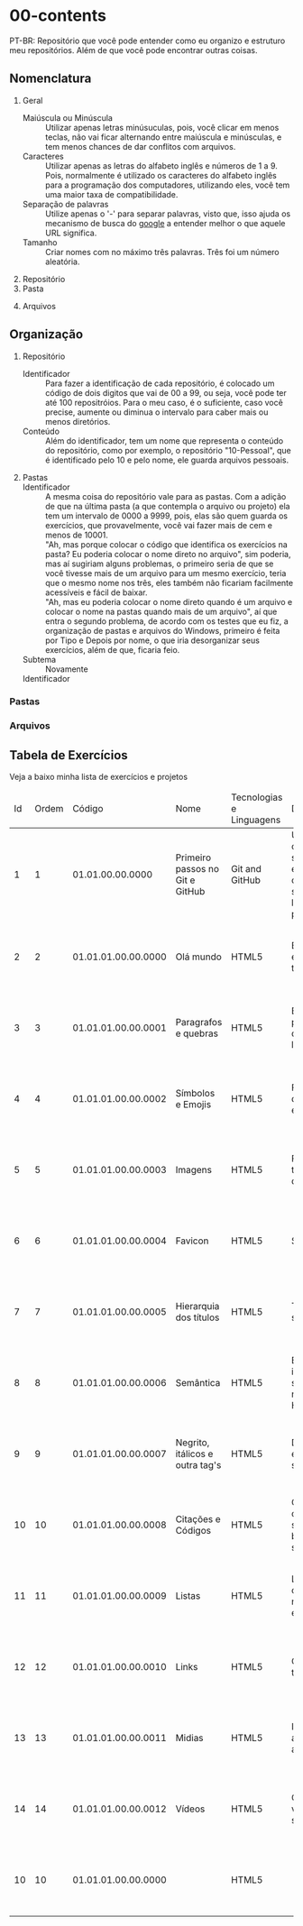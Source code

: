 # 00-contents
PT-BR: Repositório que você pode entender como eu organizo e estruturo meu repositórios. Além de que você pode encontrar outras coisas.

## Nomenclatura
<ol>
  <li>Geral</li>
    <dl>
	    <dt>Maiúscula ou Minúscula</dt>
	    <dd>Utilizar apenas letras minúsuculas, pois, você clicar em menos teclas, não vai ficar alternando entre maiúscula e minúsculas, e tem menos chances de dar conflitos com arquivos.</dd>
      <dt>Caracteres</dt>
	    <dd>Utilizar apenas as letras do alfabeto inglês e números de 1 a 9. Pois, normalmente é utilizado os caracteres do alfabeto inglês para a programação dos computadores, utilizando eles, você tem uma maior taxa de compatibilidade.</dd>
      <dt>Separação de palavras</dt>
	    <dd>Utilize apenas o '-' para separar palavras, visto que, isso ajuda os mecanismo de busca do <a href="https://developers.google.com/search/docs/crawling-indexing/url-structure?hl=pt-BR&visit_id=638146945312358723-646483105&rd=1" >google</a> a entender melhor o que aquele URL significa.</dd>
      <dt>Tamanho</dt>
	    <dd>Criar nomes com no máximo três palavras. Três foi um número aleatória.</dd>
      <dt></dt>
	    <dd></dd>
    </dl>
  <li>Repositório</li>
   
  <li>Pasta</li>
    <dl>
	    <dt></dt>
	    <dd></dd>
    </dl>
  <li>Arquivos</li>
</ol>

## Organização
<ol>
	<li>Repositório</li>
	<dl>
		<dt>Identificador</dt>
		<dd>Para fazer a identificação de cada repositório, é colocado um código de dois digitos que vai de 00 a 99, ou seja, você pode ter até 100 repositróios. Para o meu caso, é o suficiente, caso você precise, aumente ou diminua o intervalo para caber mais ou menos diretórios.</dd>
		<dt>Conteúdo</dt>
		<dd>Além do identificador, tem um nome que representa o conteúdo do repositório, como por exemplo, o repositório "10-Pessoal", que é identificado pelo 10 e pelo nome, ele guarda arquivos pessoais.</dd>
	</dl>
	<li>Pastas</li>
	<dt>Identificador</dt>
	<dd>A mesma coisa do repositório vale para as pastas. Com a adição de que na última pasta (a que contempla o arquivo ou projeto) ela tem um intervalo de 0000 a 9999, pois, elas são quem guarda os exercícios, que provavelmente, você vai fazer mais de cem e menos de 10001.</dd>
	<dd>"Ah, mas porque colocar o código que identifica os exercícios na pasta? Eu poderia colocar o nome direto no arquivo", sim poderia, mas aí sugiriam alguns problemas, o primeiro seria de que se você tivesse mais de um arquivo para um mesmo exercício, teria que o mesmo nome nos três, eles também não ficariam facilmente acessíveis e fácil de baixar.</dd>
	<dd>"Ah, mas eu poderia colocar o nome direto quando é um arquivo e colocar o nome na pastas quando mais de um arquivo", aí que entra o segundo problema, de acordo com os testes que eu fiz, a organização de pastas e arquivos do Windows, primeiro é feita por Tipo e Depois por nome, o que iria desorganizar seus exercícios, além de que, ficaria feio. </dd>
	<dt>Subtema</dt>
	<dd>Novamente</dd>
	<dt>Identificador</dt>
	<dd></dd>
</ol>
<dl>
	<dt></dt>
	<dd></dd>
</dl>

### Pastas
### Arquivos

## Tabela de Exercícios
Veja a baixo minha lista de exercícios e projetos
<table>
  <thead>
    <tr>
      <td>Id</td>
      <td>Ordem</td>
      <td>Código</td>
      <td>Nome</td>
      <td>Tecnologias e Linguagens</td>
      <td>Descrição</td>
      <td>Material</td>
      <td>Título e Subtítulo</td>
      <td>Autor</td>
      <td>Referência</td>
    </tr>
  </thead>
  <tbody>
    <tr>
      <td>1</td> 
      <td>1</td> 
      <td>01.01.00.00.0000</td> 
      <td>Primeiro passos no Git e GitHub</td> 
      <td>Git and GitHub</td> 
      <td>Utilizando comandos simples do git e GitHub, git config, init, status, commit, log, remote, push e clone</td> 
      <td>Livro</td> 
      <td>Controlando versões com Git e GitHub</td> 
      <td>Alexandre Aquiles e Rodrigo Ferreira</td> 
      <td>978-8566250534</td> 
    </tr>
    <tr>
      <td>2</td> 
      <td>2</td> 
      <td>01.01.01.00.00.0000</td> 
      <td>Olá mundo</td> 
      <td>HTML5</td> 
      <td>Estrtura básica e primeiras tag's</td> 
      <td>Site</td> 
      <td>Curso HTML5 e CSS3: módulo 1 de 5 [40 HORAS]</td> 
      <td>Gustavo Guanabara</td> 
      <td>https://www.cursoemvideo.com/</td> 
    </tr>
    <tr>
      <td>3</td> 
      <td>3</td> 
      <td>01.01.01.00.00.0001</td> 
      <td>Paragrafos e quebras</td> 
      <td>HTML5</td> 
      <td>Entendendo paragrafos e quebras de linhas</td> 
      <td>Site</td> 
      <td>Curso HTML5 e CSS3: módulo 1 de 5 [40 HORAS]</td> 
      <td>Gustavo Guanabara</td> 
      <td>https://www.cursoemvideo.com/</td> 
    </tr>
    <tr>
      <td>4</td> 
      <td>4</td> 
      <td>01.01.01.00.00.0002</td> 
      <td>Símbolos e Emojis</td> 
      <td>HTML5</td> 
      <td>Funcionamento dos símbolos e emoji</td> 
      <td>Site</td> 
      <td>Curso HTML5 e CSS3: módulo 1 de 5 [40 HORAS]</td> 
      <td>Gustavo Guanabara</td> 
      <td>https://www.cursoemvideo.com/</td> 
    </tr>
    <tr>
      <td>5</td> 
      <td>5</td> 
      <td>01.01.01.00.00.0003</td> 
      <td>Imagens</td> 
      <td>HTML5</td> 
      <td>Formatos, tag, tamanho e qualidade</td> 
      <td>Site</td> 
      <td>Curso HTML5 e CSS3: módulo 1 de 5 [40 HORAS]</td> 
      <td>Gustavo Guanabara</td> 
      <td>https://www.cursoemvideo.com/</td> 
    </tr>
    <tr>
      <td>6</td> 
      <td>6</td> 
      <td>01.01.01.00.00.0004</td> 
      <td>Favicon</td> 
      <td>HTML5</td> 
      <td>Sites e formato</td> 
      <td>Site</td> 
      <td>Curso HTML5 e CSS3: módulo 1 de 5 [40 HORAS]</td> 
      <td>Gustavo Guanabara</td> 
      <td>https://www.cursoemvideo.com/</td> 
    </tr>
    <tr>
      <td>7</td> 
      <td>7</td> 
      <td>01.01.01.00.00.0005</td> 
      <td>Hierarquia dos títulos</td> 
      <td>HTML5</td> 
      <td>Tamanho ou sentido?</td> 
      <td>Site</td> 
      <td>Curso HTML5 e CSS3: módulo 1 de 5 [40 HORAS]</td> 
      <td>Gustavo Guanabara</td> 
      <td>https://www.cursoemvideo.com/</td> 
    </tr>
    <tr>
      <td>8</td> 
      <td>8</td> 
      <td>01.01.01.00.00.0006</td> 
      <td>Semântica</td> 
      <td>HTML5</td> 
      <td>Entendendo a importância da semântica e o ramo da HTML5</td> 
      <td>Site</td> 
      <td>Curso HTML5 e CSS3: módulo 1 de 5 [40 HORAS]</td> 
      <td>Gustavo Guanabara</td> 
      <td>https://www.cursoemvideo.com/</td> 
    </tr>
    <tr>
      <td>9</td> 
      <td>9</td> 
      <td>01.01.01.00.00.0007</td> 
      <td>Negrito, itálicos e outra tag's</td> 
      <td>HTML5</td> 
      <td>Diferença entre formato e semântica</td> 
      <td>Site</td> 
      <td>Curso HTML5 e CSS3: módulo 1 de 5 [40 HORAS]</td> 
      <td>Gustavo Guanabara</td> 
      <td>https://www.cursoemvideo.com/</td> 
    </tr>
    <tr>
      <td>10</td> 
      <td>10</td> 
      <td>01.01.01.00.00.0008</td> 
      <td>Citações e Códigos</td> 
      <td>HTML5</td> 
      <td>Códigos e citações em sites de forma bonita e semântica</td> 
      <td>Site</td> 
      <td>Curso HTML5 e CSS3: módulo 1 de 5 [40 HORAS]</td> 
      <td>Gustavo Guanabara</td> 
      <td>https://www.cursoemvideo.com/</td> 
    </tr>
    <tr>
      <td>11</td> 
      <td>11</td> 
      <td>01.01.01.00.00.0009</td> 
      <td>Listas</td> 
      <td>HTML5</td> 
      <td>Listas ordenadas, não ordenadas e de definição</td> 
      <td>Site</td> 
      <td>Curso HTML5 e CSS3: módulo 1 de 5 [40 HORAS]</td> 
      <td>Gustavo Guanabara</td> 
      <td>https://www.cursoemvideo.com/</td> 
    </tr>
    <tr>
      <td>12</td> 
      <td>12</td> 
      <td>01.01.01.00.00.0010</td> 
      <td>Links</td> 
      <td>HTML5</td> 
      <td>O começo de tudo da HTML</td> 
      <td>Site</td> 
      <td>Curso HTML5 e CSS3: módulo 1 de 5 [40 HORAS]</td> 
      <td>Gustavo Guanabara</td> 
      <td>https://www.cursoemvideo.com/</td> 
    </tr>
    <tr>
      <td>13</td> 
      <td>13</td> 
      <td>01.01.01.00.00.0011</td> 
      <td>Midias</td> 
      <td>HTML5</td> 
      <td>Imagens adaptativas e aúdios</td> 
      <td>Site</td> 
      <td>Curso HTML5 e CSS3: módulo 1 de 5 [40 HORAS]</td> 
      <td>Gustavo Guanabara</td> 
      <td>https://www.cursoemvideo.com/</td> 
    </tr>
    <tr>
      <td>14</td> 
      <td>14</td> 
      <td>01.01.01.00.00.0012</td> 
      <td>Vídeos</td> 
      <td>HTML5</td> 
      <td>Como colocar vídeos no seu site</td> 
      <td>Site</td> 
      <td>Curso HTML5 e CSS3: módulo 1 de 5 [40 HORAS]</td> 
      <td>Gustavo Guanabara</td> 
      <td>https://www.cursoemvideo.com/</td> 
    </tr>
    <tr>
      <td>10</td> 
      <td>10</td> 
      <td>01.01.01.00.00.0000</td> 
      <td></td> 
      <td>HTML5</td> 
      <td></td> 
      <td>Site</td> 
      <td>Curso HTML5 e CSS3: módulo 1 de 5 [40 HORAS]</td> 
      <td>Gustavo Guanabara</td> 
      <td>https://www.cursoemvideo.com/</td> 
    </tr>
  </tbody>
</table>
